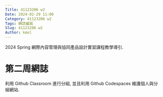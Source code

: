 ```yaml
---
Title: 41123206 w2
Date: 2024-02-29 11:00
Category: 41123206 w2
Tags: 網誌編寫
Slug: 41123206 w2
Author: kmol
---
```


2024 Spring 網際內容管理與協同產品設計實習課程教學導引.

<!-- PELICAN_END_SUMMARY -->

# 第二周網誌
利用 Github Classroom 進行分組, 並且利用 Github Codespaces 維護個人與分組網站.